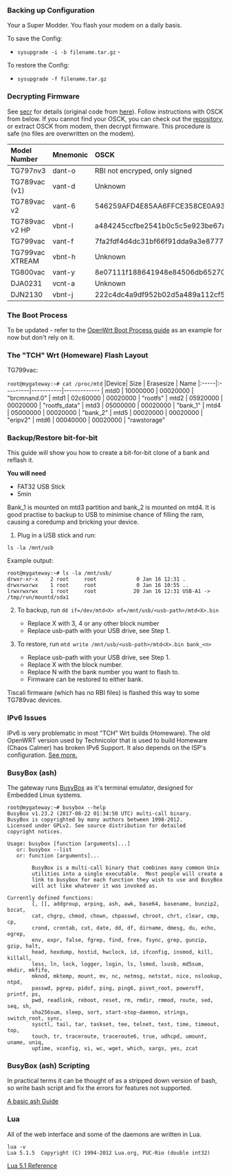 ### Backing up Configuration

Your a Super Modder. You flash your modem on a daily basis.

To save the Config:
- `sysupgrade -i -b filename.tar.gz` - 
    
To restore the Config:    
- `sysupgrade -f filename.tar.gz`

### Decrypting Firmware

See [secr](https://github.com/mswhirl/secr) for details (original code from [here](https://github.com/pedro-n-rocha/secr)). Follow instructions with OSCK from below. If you cannot find your OSCK, you can check out the [repository](https://pastelink.net/laft), or extract OSCK from modem, then decrypt firmware. This procedure is safe (no files are overwritten on the modem).

| Model Number    | Mnemonic |                        OSCK                                      | 
|:----------------|:---------|:-----------------------------------------------------------------|
| TG797nv3        |  dant-o  | RBI not encryped, only signed                                    |
| TG789vac (v1)   |  vant-d  | Unknown                                                          |
| TG789vac v2     |  vant-6  | 546259AFD4E85AA6FFCE358CE0A93452E25A848138A67C142E42FEC79F4F3784 |
| TG789vac v2 HP  |  vbnt-l  | a484245ccfbe2541b0c5c5e923be67a7deb9a823dd5cbab92cc619dea1391a42 |
| TG799vac        |  vant-f  | 7fa2fdf4d4dc31bf66f91dda9a3e8777b7d7d2ec6e8db1926c0831ca2a279fdb |
| TG799vac XTREAM |  vbnt-h  | Unknown                                                          |
| TG800vac        |  vant-y  | 8e07111f188641948e84506db65270bd26595ad41327235a53998db068dc3833 |
| DJA0231         |  vcnt-a  | Unknown                                                          |
| DJN2130         |  vbnt-j  | 222c4dc4a9df952b02d5a489a112cf5e29aaedf86adb634410d6721f15f451e4 |


### The Boot Process

To be updated - refer to the <a href="https://openwrt.org/docs/techref/process.boot">OpenWrt Boot Process guide</a> as an example for now but don't rely on it.

### The "TCH" Wrt (Homeware) Flash Layout
TG799vac:

`root@mygateway:~# cat /proc/mtd`
|Device|    Size  | Erasesize | Name
|:-----|:---------|-----------|-------------
| mtd0 | 10000000 | 00020000  | "brcmnand.0"
| mtd1 | 02c60000 | 00020000  | "rootfs"
| mtd2 | 05920000 | 00020000  | "rootfs_data"
| mtd3 | 05000000 | 00020000  | "bank_1"
| mtd4 | 05000000 | 00020000  | "bank_2"
| mtd5 | 00020000 | 00020000  | "eripv2"
| mtd6 | 00040000 | 00020000  | "rawstorage"

### Backup/Restore bit-for-bit

This guide will show you how to create a bit-for-bit clone of a bank and reflash it.

**You will need**

- FAT32 USB Stick
- 5min

Bank_1 is mounted on mtd3 partition and bank_2 is mounted on mtd4. It is good practise to backup to USB to minimise chance of filling the ram, causing a coredump and bricking your device.

1. Plug in a USB stick and run:
```
ls -la /mnt/usb
```
Example output:
```
root@mygateway:~# ls -la /mnt/usb/
drwxr-xr-x    2 root     root             0 Jan 16 12:31 .
drwxrwxrwx    1 root     root             0 Jan 16 10:55 ..
lrwxrwxrwx    1 root     root            20 Jan 16 12:31 USB-A1 -> /tmp/run/mountd/sda1
```

2. To backup, run `dd if=/dev/mtd<X> of=/mnt/usb/<usb-path>/mtd<X>.bin` 
      - Replace X with 3, 4 or any other block number
      - Replace usb-path with your USB drive, see Step 1.

3. To restore, run `mtd write /mnt/usb/<usb-path>/mtd<X>.bin bank_<n>`
      - Replace usb-path with your USB drive, see Step 1.
      - Replace X with the block number.
      - Replace N with the bank number you want to flash to.
      - Firmware can be restored to either bank. 

Tiscali firmware (which has no RBI files) is flashed this way to some TG789vac devices.


### IPv6 Issues

IPv6 is very problematic in most "TCH" Wrt builds (Homeware). The old OpenWRT version used by Technicolor that is used to build Homeware (Chaos Calmer) has broken IPv6 Support. It also depends on the ISP's configuration. [See more.](https://github.com/Ansuel/tch-nginx-gui/issues/114)


### BusyBox (ash)

The gateway runs [BusyBox](https://busybox.net/about.html) as it's terminal emulator, designed for Embedded Linux systems.

```
root@mygateway:~# busybox --help
BusyBox v1.23.2 (2017-08-22 01:34:50 UTC) multi-call binary.
BusyBox is copyrighted by many authors between 1998-2012.
Licensed under GPLv2. See source distribution for detailed
copyright notices.

Usage: busybox [function [arguments]...]
   or: busybox --list
   or: function [arguments]...
 
        BusyBox is a multi-call binary that combines many common Unix
        utilities into a single executable.  Most people will create a
        link to busybox for each function they wish to use and BusyBox
        will act like whatever it was invoked as.
 
Currently defined functions:
        [, [[, addgroup, arping, ash, awk, base64, basename, bunzip2, bzcat,
        cat, chgrp, chmod, chown, chpasswd, chroot, chrt, clear, cmp, cp,
        crond, crontab, cut, date, dd, df, dirname, dmesg, du, echo, egrep,
        env, expr, false, fgrep, find, free, fsync, grep, gunzip, gzip, halt,
        head, hexdump, hostid, hwclock, id, ifconfig, insmod, kill, killall,
        less, ln, lock, logger, login, ls, lsmod, lsusb, md5sum, mkdir, mkfifo,
        mknod, mktemp, mount, mv, nc, netmsg, netstat, nice, nslookup, ntpd,
        passwd, pgrep, pidof, ping, ping6, pivot_root, poweroff, printf, ps,
        pwd, readlink, reboot, reset, rm, rmdir, rmmod, route, sed, seq, sh,
        sha256sum, sleep, sort, start-stop-daemon, strings, switch_root, sync,
        sysctl, tail, tar, taskset, tee, telnet, test, time, timeout, top,
        touch, tr, traceroute, traceroute6, true, udhcpd, umount, uname, uniq,
        uptime, vconfig, vi, wc, wget, which, xargs, yes, zcat
```

### BusyBox (ash) Scripting</b>

In practical terms it can be thought of as a stripped down version of bash, so write bash script and fix the errors for features not supported.

[A basic ash Guide]( https://linux.die.net/man/1/ash)


### Lua

All of the web interface and some of the daemons are written in Lua.

```
lua -v
Lua 5.1.5  Copyright (C) 1994-2012 Lua.org, PUC-Rio (double int32)
```

[Lua 5.1 Reference](https://www.lua.org/manual/5.1/)
